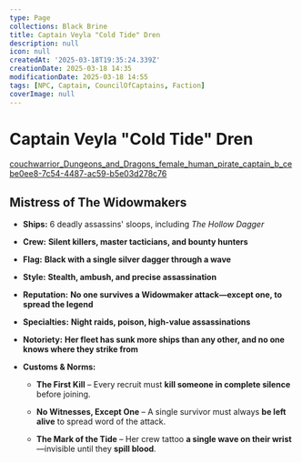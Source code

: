 ```yaml
---
type: Page
collections: Black Brine
title: Captain Veyla "Cold Tide" Dren
description: null
icon: null
createdAt: '2025-03-18T19:35:24.339Z'
creationDate: 2025-03-18 14:35
modificationDate: 2025-03-18 14:55
tags: [NPC, Captain, CouncilOfCaptains, Faction]
coverImage: null
---
```


# Captain Veyla "Cold Tide" Dren

[couchwarrior_Dungeons_and_Dragons_female_human_pirate_captain_b_cebe0ee8-7c54-4487-ac59-b5e03d278c76](Images/couchwarrior_Dungeons_and_Dragons_female_human_pirate_captain_b_cebe0ee8-7c54-44.md)

## **Mistress of The Widowmakers**

- **Ships:** 6 deadly assassins' sloops, including *The Hollow Dagger*

- **Crew:** **Silent killers, master tacticians, and bounty hunters**

- **Flag:** **Black with a single silver dagger through a wave**

- **Style:** **Stealth, ambush, and precise assassination**

- **Reputation:** **No one survives a Widowmaker attack—except one, to spread the legend**

- **Specialties:** **Night raids, poison, high-value assassinations**

- **Notoriety:** **Her fleet has sunk more ships than any other, and no one knows where they strike from**

- **Customs & Norms:**

    - **The First Kill** – Every recruit must **kill someone in complete silence** before joining.

    - **No Witnesses, Except One** – A single survivor must always **be left alive** to spread word of the attack.

    - **The Mark of the Tide** – Her crew tattoo **a single wave on their wrist**—invisible until they **spill blood**.

